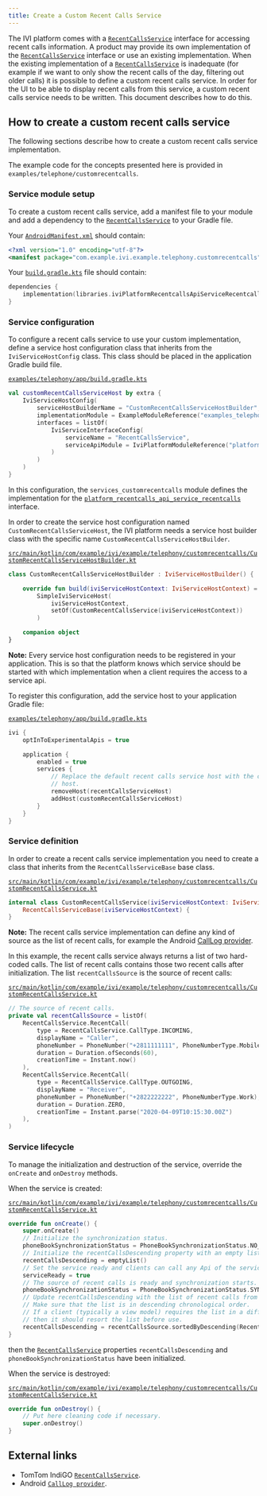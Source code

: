 ```yaml
---
title: Create a Custom Recent Calls Service
---
```


The IVI platform comes with a [`RecentCallsService`](TTIVI_INDIGO_API) interface for accessing recent
calls information. A product may provide its own implementation of the
[`RecentCallsService`](TTIVI_INDIGO_API) interface or use an existing implementation. When
the existing implementation of a [`RecentCallsService`](TTIVI_INDIGO_API) is inadequate
(for example if we want to only show the recent calls of the day, filtering out older
calls) it is possible to define a custom recent calls service. In order for the UI to be able to
display recent calls from this service, a custom recent calls service needs to be written. This
document describes how to do this.

## How to create a custom recent calls service

The following sections describe how to create a custom recent calls service implementation.

The example code for the concepts presented here is provided in
`examples/telephone/customrecentcalls`.

### Service module setup

To create a custom recent calls service, add a manifest file to your module and add a dependency to
the [`RecentCallsService`](TTIVI_INDIGO_API) to your Gradle file.

Your
[`AndroidManifest.xml`](https://github.com/tomtom-international/tomtom-indigo-sdk-examples/blob/main/examples/telephony/customrecentcalls/src/main/AndroidManifest.xml#L14)
should contain:

```xml
<?xml version="1.0" encoding="utf-8"?>
<manifest package="com.example.ivi.example.telephony.customrecentcalls" />
```

Your
[`build.gradle.kts`](https://github.com/tomtom-international/tomtom-indigo-sdk-examples/blob/main/examples/telephony/customrecentcalls/build.gradle.kts#L19)
file should contain:

```kotlin
dependencies {
    implementation(libraries.iviPlatformRecentcallsApiServiceRecentcalls)
}
```

### Service configuration

To configure a recent calls service to use your custom implementation, define a service host
configuration class that inherits from the `IviServiceHostConfig` class. This class should be placed
in the application Gradle build file.

[`examples/telephony/app/build.gradle.kts`](https://github.com/tomtom-international/tomtom-indigo-sdk-examples/blob/main/examples/telephony/app/build.gradle.kts#L37-L48)

```kotlin
val customRecentCallsServiceHost by extra {
    IviServiceHostConfig(
        serviceHostBuilderName = "CustomRecentCallsServiceHostBuilder",
        implementationModule = ExampleModuleReference("examples_telephony_customrecentcalls"),
        interfaces = listOf(
            IviServiceInterfaceConfig(
                serviceName = "RecentCallsService",
                serviceApiModule = IviPlatformModuleReference("platform_recentcalls_api_service_recentcalls")
            )
        )
    )
}
```

In this configuration, the `services_customrecentcalls` module defines the implementation for
the [`platform_recentcalls_api_service_recentcalls`](TTIVI_INDIGO_API) interface.

In order to create the service host configuration named `CustomRecentCallsServiceHost`, the IVI
platform needs a service host builder class with the specific
name `CustomRecentCallsServiceHostBuilder`.

[`src/main/kotlin/com/example/ivi/example/telephony/customrecentcalls/CustomRecentCallsServiceHostBuilder.kt`](https://github.com/tomtom-international/tomtom-indigo-sdk-examples/blob/main/examples/telephony/customrecentcalls/src/main/kotlin/com/example/ivi/example/telephony/customrecentcalls/CustomRecentCallsServiceHostBuilder.kt#L24-L33)

```kotlin
class CustomRecentCallsServiceHostBuilder : IviServiceHostBuilder() {

    override fun build(iviServiceHostContext: IviServiceHostContext) =
        SimpleIviServiceHost(
            iviServiceHostContext,
            setOf(CustomRecentCallsService(iviServiceHostContext))
        )

    companion object
}
```

__Note:__ Every service host configuration needs to be registered in your application. This is so
that the platform knows which service should be started with which implementation when a client
requires the access to a service api.

To register this configuration, add the service host to your application Gradle file:

[`examples/telephony/app/build.gradle.kts`](https://github.com/tomtom-international/tomtom-indigo-sdk-examples/blob/main/examples/telephony/app/build.gradle.kts#L61-L64)

```kotlin
ivi {
    optInToExperimentalApis = true

    application {
        enabled = true
        services {
            // Replace the default recent calls service host with the custom recent calls service
            // host.
            removeHost(recentCallsServiceHost)
            addHost(customRecentCallsServiceHost)
        }
    }
}
```

### Service definition

In order to create a recent calls service implementation you need to create a class that
inherits from the `RecentCallsServiceBase` base class.

[`src/main/kotlin/com/example/ivi/example/telephony/customrecentcalls/CustomRecentCallsService.kt`](https://github.com/tomtom-international/tomtom-indigo-sdk-examples/blob/main/examples/telephony/customrecentcalls/src/main/kotlin/com/example/ivi/example/telephony/customrecentcalls/CustomRecentCallsService.kt#L27-L28)

```kotlin
internal class CustomRecentCallsService(iviServiceHostContext: IviServiceHostContext) :
    RecentCallsServiceBase(iviServiceHostContext) {
}
```

__Note:__ The recent calls service implementation can define any kind of source as the list of
recent calls, for example the Android
[CallLog provider](https://developer.android.com/reference/android/provider/CallLog).

In this example, the recent calls service always returns a list of two hard-coded calls. The list of
recent calls contains those two recent calls after initialization. The list `recentCallsSource` is
the source of recent calls:

[`src/main/kotlin/com/example/ivi/example/telephony/customrecentcalls/CustomRecentCallsService.kt`](https://github.com/tomtom-international/tomtom-indigo-sdk-examples/blob/main/examples/telephony/customrecentcalls/src/main/kotlin/com/example/ivi/example/telephony/customrecentcalls/CustomRecentCallsService.kt#L31-L46)

```kotlin
// The source of recent calls.
private val recentCallsSource = listOf(
    RecentCallsService.RecentCall(
        type = RecentCallsService.CallType.INCOMING,
        displayName = "Caller",
        phoneNumber = PhoneNumber("+2811111111", PhoneNumberType.Mobile),
        duration = Duration.ofSeconds(60),
        creationTime = Instant.now()
    ),
    RecentCallsService.RecentCall(
        type = RecentCallsService.CallType.OUTGOING,
        displayName = "Receiver",
        phoneNumber = PhoneNumber("+2822222222", PhoneNumberType.Work),
        duration = Duration.ZERO,
        creationTime = Instant.parse("2020-04-09T10:15:30.00Z")
    ),
)
```

### Service lifecycle

To manage the initialization and destruction of the service, override the `onCreate` and `onDestroy`
methods.

When the service is created:

[`src/main/kotlin/com/example/ivi/example/telephony/customrecentcalls/CustomRecentCallsService.kt`](https://github.com/tomtom-international/tomtom-indigo-sdk-examples/blob/main/examples/telephony/customrecentcalls/src/main/kotlin/com/example/ivi/example/telephony/customrecentcalls/CustomRecentCallsService.kt#L48-L63)

```kotlin
override fun onCreate() {
    super.onCreate()
    // Initialize the synchronization status.
    phoneBookSynchronizationStatus = PhoneBookSynchronizationStatus.NO_CONNECTED_DEVICES
    // Initialize the recentCallsDescending property with an empty list.
    recentCallsDescending = emptyList()
    // Set the service ready and clients can call any Api of the service.
    serviceReady = true
    // The source of recent calls is ready and synchronization starts.
    phoneBookSynchronizationStatus = PhoneBookSynchronizationStatus.SYNCHRONIZATION_IN_PROGRESS
    // Update recentCallsDescending with the list of recent calls from the source.
    // Make sure that the list is in descending chronological order.
    // If a client (typically a view model) requires the list in a different order,
    // then it should resort the list before use.
    recentCallsDescending = recentCallsSource.sortedByDescending(RecentCall::creationTime)
}
```

then the [`RecentCallsService`](TTIVI_INDIGO_API) properties `recentCallsDescending` and
`phoneBookSynchronizationStatus` have been initialized.

When the service is destroyed:

[`src/main/kotlin/com/example/ivi/example/telephony/customrecentcalls/CustomRecentCallsService.kt`](https://github.com/tomtom-international/tomtom-indigo-sdk-examples/blob/main/examples/telephony/customrecentcalls/src/main/kotlin/com/example/ivi/example/telephony/customrecentcalls/CustomRecentCallsService.kt#L65-L68)

```kotlin
override fun onDestroy() {
    // Put here cleaning code if necessary.
    super.onDestroy()
}
```

## External links

- TomTom IndiGO [`RecentCallsService`](TTIVI_INDIGO_API).
- Android [`CallLog provider`](https://developer.android.com/reference/android/provider/CallLog).

